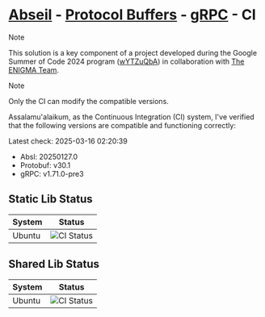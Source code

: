 # [Abseil](https://github.com/abseil/abseil-cpp) - [Protocol Buffers](https://github.com/protocolbuffers/protobuf) - [gRPC](https://github.com/grpc/grpc) - CI

> [!NOTE]
> This solution is a key component of a project developed during the Google Summer of Code 2024 program ([wYTZuQbA](https://summerofcode.withgoogle.com/programs/2024/projects/wYTZuQbA)) in collaboration with [The ENIGMA Team](https://github.com/enigma-dev).

> [!NOTE]
> Only the CI can modify the compatible versions.

Assalamu'alaikum, as the Continuous Integration (CI) system, I've verified that the following versions are compatible and functioning correctly:


Latest check: 2025-03-16 02:20:39



 - Absl: 20250127.0
 - Protobuf: v30.1
 - gRPC: v1.71.0-pre3

## Static Lib Status

| System | Status |
|----------|--------|
| Ubuntu | ![CI Status](https://github.com/k0T0z/absl-proto-grpc-ci/actions/workflows/linux_ubuntu_static_lib_release_builds.yml/badge.svg) |

## Shared Lib Status

| System | Status |
|----------|--------|
| Ubuntu | ![CI Status](https://github.com/k0T0z/absl-proto-grpc-ci/actions/workflows/linux_ubuntu_shared_lib_release_builds.yml/badge.svg) |
